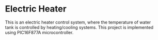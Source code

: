 # Electric Heater
This is an electric heater control system, where the temperature of water tank is controlled by heating/cooling systems.
This project is implemented using PIC16F877A microcontroller.

